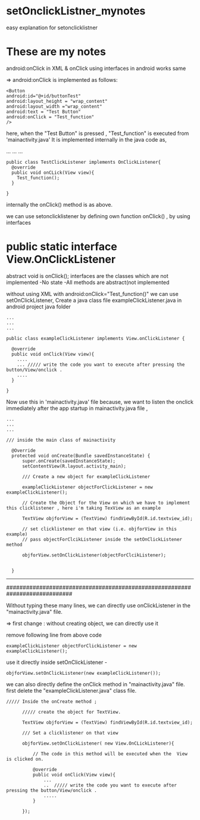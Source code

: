 # setOnclickListner_mynotes
easy explanation for setonclicklistner
# These are my notes

android:onClick in XML & onClick using interfaces in android works same

=> android:onClick is implemented as follows:
  
    <Button
    android:id="@+id/buttonTest"
    android:layout_height = "wrap_content"
    android:layout_width ="wrap_content"
    android:text = "Test Button"
    android:onClick = "Test_function"
    />
    
   here, when the "Test Button" is pressed , "Test_function" is executed from  'mainactivity.java' 
   It is implemented internally in the java code as,
     
   ...
   ...
   ...
   
    public class TestClickListener implements OnClickListener{
      @override
      public void onCLick(View view){
        Test_function();
      }
      
    }
    
   internally the onClick() method is as above.
    
   we can use setonclicklistener by defining own function onClick() , by using interfaces
   # public static interface View.OnClickListener
   abstract void is onClick();
   interfaces are the classes which are not implemented
   -No state 
   -All methods are abstract(not implemented
   
   
   without using XML with android:onClick="Test_function()"
   we can use setOnClickListener,
   Create a java class file exampleClickListener.java in android project java folder
    
    ...
    ...
    ...
    
    public class exampleClickListener implements View.onClickListener {
      
      @override
      public void onClick(View view){
        ....
        ... ///// write the code you want to execute after pressing the button/View/onclick .
        ....
      }
    
    }
   
   
   Now use this in 'mainactivity.java' file
  because, we want to listen the onclick immediately after the app startup 
  in mainactivity.java file ,
  
    ...
    ...
    ...
    
    /// inside the main class of mainactivity
    
      @Override
      protected void onCreate(Bundle savedInstanceState) {
          super.onCreate(savedInstanceState);
          setContentView(R.layout.activity_main);
          
          /// Create a new object for exampleClickListener
          
          exampleClickListener objectForClickListener = new exampleClickListener();
          
          // Create the Object for the View on which we have to implement this clicklistener , here i'm taking TexView as an example
          
          TextView objforView = (TextView) findViewById(R.id.textview_id);
          
          // set clicklistener on that view (i.e. objforView in this example)
          // pass objectForClcikListener inside the setOnClickListener method
          
          objforView.setOnClickListener(objectForClcikListener);
          
          
      }
      
      
 ----------------------------------------------------------------------------
 ############################################################################
 
 Without typing these many lines, we can directly use onClickListener in the "mainactivity.java" file.
 
 => first change :
  without creating object, we can directly use it
  
  remove following line from above code
    
    exampleClickListener objectForClickListener = new exampleClickListener();
    
  use it directly inside setOnClickListener -
   
    objforView.setOnClickListener(new exampleClickListener());
    
    
  we can also directly define the onClick method in "mainactivity.java" file.
  first delete the "exampleClickListener.java" class file.
  
    ///// Inside the onCreate method ;
            
          ///// create the object for TextView.
          
          TextView objforView = (TextView) findViewById(R.id.textview_id);
          
          /// Set a clicklistener on that view
          
          objforView.setOnClickListener( new View.OnCLickListener){
          
              // The code in this method will be executed when the  View is clicked on.
              
              @override
              public void onClick(View view){
                  ...
                  ..  ///// write the code you want to execute after pressing the button/View/onclick .
                  .....
              }
          
          });
          
          
          
          
          
  
    
    
   
    
  
     
    
    
  
   
    
    
  
   
